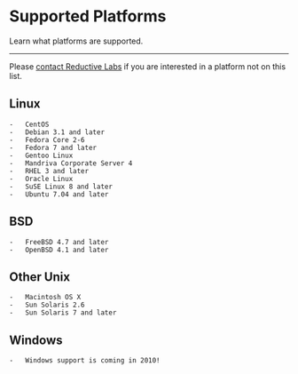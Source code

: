 Supported Platforms
===================

Learn what platforms are supported.

* * * 

Please [contact Reductive Labs](http://puppetlabs.com/contact/) if you are interested in a platform
not on this list.

Linux
-----

    -   CentOS 
    -   Debian 3.1 and later
    -   Fedora Core 2-6
    -   Fedora 7 and later
    -   Gentoo Linux
    -   Mandriva Corporate Server 4
    -   RHEL 3 and later
    -   Oracle Linux
    -   SuSE Linux 8 and later
    -   Ubuntu 7.04 and later    

BSD
---
    -   FreeBSD 4.7 and later
    -   OpenBSD 4.1 and later

Other Unix
----------
    -   Macintosh OS X
    -   Sun Solaris 2.6
    -   Sun Solaris 7 and later

Windows
-------
    -   Windows support is coming in 2010!

